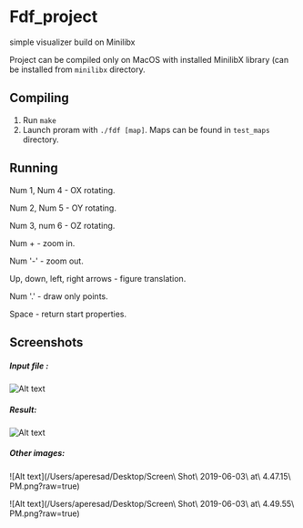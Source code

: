 # Fdf_project
simple visualizer build on Minilibx

Project can be compiled only on MacOS with installed MinilibX library (can be installed from `minilibx` directory.

## Compiling
1. Run `make`
2. Launch proram with `./fdf [map]`. Maps can be found in `test_maps` directory.

## Running

Num 1, Num 4  - OX rotating.

Num 2, Num 5  - OY rotating.

Num 3, num 6  - OZ rotating.

Num +         - zoom in.

Num '-'       - zoom out.

Up, down, left, right arrows - figure translation.

Num '.'       - draw only points.

Space         - return start properties.


## Screenshots

##### Input file :


![Alt text](~/Desktop/2.png?raw=true)


##### Result:

![Alt text](http://Users/aperesad/Desktop/4.png?raw=true)

##### Other images:

![Alt text](/Users/aperesad/Desktop/Screen\ Shot\ 2019-06-03\ at\ 4.47.15\ PM.png?raw=true)

![Alt text](/Users/aperesad/Desktop/Screen\ Shot\ 2019-06-03\ at\ 4.49.55\ PM.png?raw=true)
